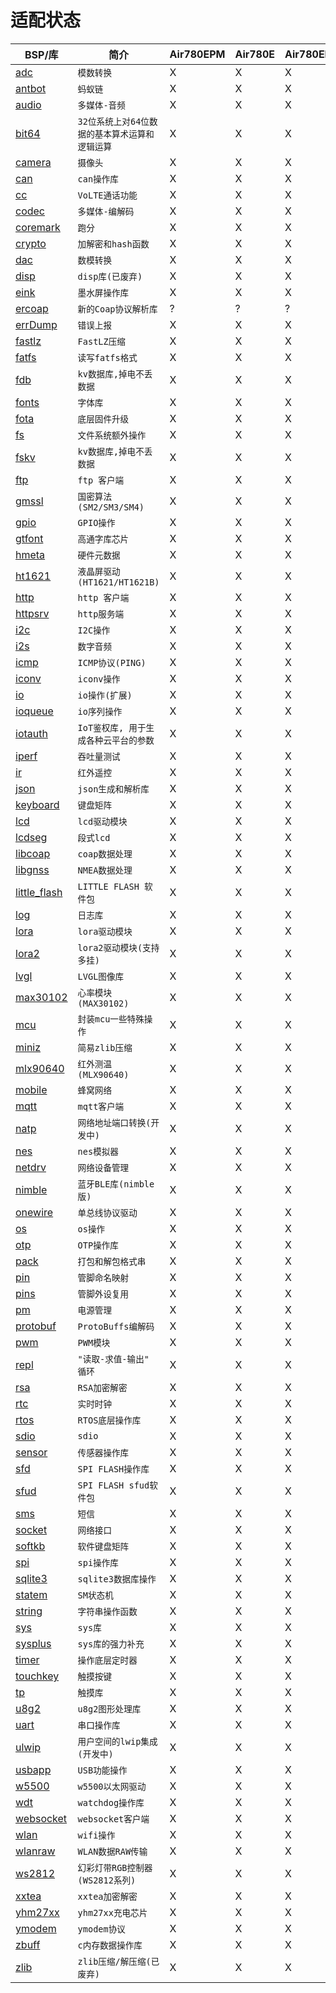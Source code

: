 # 适配状态

|BSP/库|简介|Air780EPM|Air780E|Air780EP|Air780EPS|Air201|
|---|---|---|---|---|---|---|
|[adc](adc.md)|`模数转换`|X|X|X|X|X|
|[antbot](antbot.md)|`蚂蚁链`|X|X|X|X|X|
|[audio](audio.md)|`多媒体-音频`|X|X|X|X|X|
|[bit64](bit64.md)|`32位系统上对64位数据的基本算术运算和逻辑运算`|X|X|X|X|X|
|[camera](camera.md)|`摄像头`|X|X|X|X|X|
|[can](can.md)|`can操作库`|X|X|X|X|X|
|[cc](cc.md)|`VoLTE通话功能`|X|X|X|X|X|
|[codec](codec.md)|`多媒体-编解码`|X|X|X|X|X|
|[coremark](coremark.md)|`跑分`|X|X|X|X|X|
|[crypto](crypto.md)|`加解密和hash函数`|X|X|X|X|X|
|[dac](dac.md)|`数模转换`|X|X|X|X|X|
|[disp](disp.md)|`disp库(已废弃)`|X|X|X|X|X|
|[eink](eink.md)|`墨水屏操作库`|X|X|X|X|X|
|[ercoap](ercoap.md)|`新的Coap协议解析库`|?|?|?|?|?|
|[errDump](errDump.md)|`错误上报`|X|X|X|X|X|
|[fastlz](fastlz.md)|`FastLZ压缩`|X|X|X|X|X|
|[fatfs](fatfs.md)|`读写fatfs格式`|X|X|X|X|X|
|[fdb](fdb.md)|`kv数据库,掉电不丢数据`|X|X|X|X|X|
|[fonts](fonts.md)|`字体库`|X|X|X|X|X|
|[fota](fota.md)|`底层固件升级`|X|X|X|X|X|
|[fs](fs.md)|`文件系统额外操作`|X|X|X|X|X|
|[fskv](fskv.md)|`kv数据库,掉电不丢数据`|X|X|X|X|X|
|[ftp](ftp.md)|`ftp 客户端`|X|X|X|X|X|
|[gmssl](gmssl.md)|`国密算法(SM2/SM3/SM4)`|X|X|X|X|X|
|[gpio](gpio.md)|`GPIO操作`|X|X|X|X|X|
|[gtfont](gtfont.md)|`高通字库芯片`|X|X|X|X|X|
|[hmeta](hmeta.md)|`硬件元数据`|X|X|X|X|X|
|[ht1621](ht1621.md)|`液晶屏驱动(HT1621/HT1621B)`|X|X|X|X|X|
|[http](http.md)|`http 客户端`|X|X|X|X|X|
|[httpsrv](httpsrv.md)|`http服务端`|X|X|X|X|X|
|[i2c](i2c.md)|`I2C操作`|X|X|X|X|X|
|[i2s](i2s.md)|`数字音频`|X|X|X|X|X|
|[icmp](icmp.md)|`ICMP协议(PING)`|X|X|X|X|X|
|[iconv](iconv.md)|`iconv操作`|X|X|X|X|X|
|[io](io.md)|`io操作(扩展)`|X|X|X|X|X|
|[ioqueue](ioqueue.md)|`io序列操作`|X|X|X|X|X|
|[iotauth](iotauth.md)|`IoT鉴权库, 用于生成各种云平台的参数`|X|X|X|X|X|
|[iperf](iperf.md)|`吞吐量测试`|X|X|X|X|X|
|[ir](ir.md)|`红外遥控`|X|X|X|X|X|
|[json](json.md)|`json生成和解析库`|X|X|X|X|X|
|[keyboard](keyboard.md)|`键盘矩阵`|X|X|X|X|X|
|[lcd](lcd.md)|`lcd驱动模块`|X|X|X|X|X|
|[lcdseg](lcdseg.md)|`段式lcd`|X|X|X|X|X|
|[libcoap](libcoap.md)|`coap数据处理`|X|X|X|X|X|
|[libgnss](libgnss.md)|`NMEA数据处理`|X|X|X|X|X|
|[little_flash](little_flash.md)|`LITTLE FLASH 软件包`|X|X|X|X|X|
|[log](log.md)|`日志库`|X|X|X|X|X|
|[lora](lora.md)|`lora驱动模块`|X|X|X|X|X|
|[lora2](lora2.md)|`lora2驱动模块(支持多挂)`|X|X|X|X|X|
|[lvgl](lvgl.md)|`LVGL图像库`|X|X|X|X|X|
|[max30102](max30102.md)|`心率模块(MAX30102)`|X|X|X|X|X|
|[mcu](mcu.md)|`封装mcu一些特殊操作`|X|X|X|X|X|
|[miniz](miniz.md)|`简易zlib压缩`|X|X|X|X|X|
|[mlx90640](mlx90640.md)|`红外测温(MLX90640)`|X|X|X|X|X|
|[mobile](mobile.md)|`蜂窝网络`|X|X|X|X|X|
|[mqtt](mqtt.md)|`mqtt客户端`|X|X|X|X|X|
|[natp](natp.md)|`网络地址端口转换(开发中)`|X|X|X|X|X|
|[nes](nes.md)|`nes模拟器`|X|X|X|X|X|
|[netdrv](netdrv.md)|`网络设备管理`|X|X|X|X|X|
|[nimble](nimble.md)|`蓝牙BLE库(nimble版)`|X|X|X|X|X|
|[onewire](onewire.md)|`单总线协议驱动`|X|X|X|X|X|
|[os](os.md)|`os操作`|X|X|X|X|X|
|[otp](otp.md)|`OTP操作库`|X|X|X|X|X|
|[pack](pack.md)|`打包和解包格式串`|X|X|X|X|X|
|[pin](pin.md)|`管脚命名映射`|X|X|X|X|X|
|[pins](pins.md)|`管脚外设复用`|X|X|X|X|X|
|[pm](pm.md)|`电源管理`|X|X|X|X|X|
|[protobuf](protobuf.md)|`ProtoBuffs编解码`|X|X|X|X|X|
|[pwm](pwm.md)|`PWM模块`|X|X|X|X|X|
|[repl](repl.md)|`"读取-求值-输出" 循环`|X|X|X|X|X|
|[rsa](rsa.md)|`RSA加密解密`|X|X|X|X|X|
|[rtc](rtc.md)|`实时时钟`|X|X|X|X|X|
|[rtos](rtos.md)|`RTOS底层操作库`|X|X|X|X|X|
|[sdio](sdio.md)|`sdio`|X|X|X|X|X|
|[sensor](sensor.md)|`传感器操作库`|X|X|X|X|X|
|[sfd](sfd.md)|`SPI FLASH操作库`|X|X|X|X|X|
|[sfud](sfud.md)|`SPI FLASH sfud软件包`|X|X|X|X|X|
|[sms](sms.md)|`短信`|X|X|X|X|X|
|[socket](socket.md)|`网络接口`|X|X|X|X|X|
|[softkb](softkb.md)|`软件键盘矩阵`|X|X|X|X|X|
|[spi](spi.md)|`spi操作库`|X|X|X|X|X|
|[sqlite3](sqlite3.md)|`sqlite3数据库操作`|X|X|X|X|X|
|[statem](statem.md)|`SM状态机`|X|X|X|X|X|
|[string](string.md)|`字符串操作函数`|X|X|X|X|X|
|[sys](sys.md)|`sys库`|X|X|X|X|X|
|[sysplus](sysplus.md)|`sys库的强力补充`|X|X|X|X|X|
|[timer](timer.md)|`操作底层定时器`|X|X|X|X|X|
|[touchkey](touchkey.md)|`触摸按键`|X|X|X|X|X|
|[tp](tp.md)|`触摸库`|X|X|X|X|X|
|[u8g2](u8g2.md)|`u8g2图形处理库`|X|X|X|X|X|
|[uart](uart.md)|`串口操作库`|X|X|X|X|X|
|[ulwip](ulwip.md)|`用户空间的lwip集成(开发中)`|X|X|X|X|X|
|[usbapp](usbapp.md)|`USB功能操作`|X|X|X|X|X|
|[w5500](w5500.md)|`w5500以太网驱动`|X|X|X|X|X|
|[wdt](wdt.md)|`watchdog操作库`|X|X|X|X|X|
|[websocket](websocket.md)|`websocket客户端`|X|X|X|X|X|
|[wlan](wlan.md)|`wifi操作`|X|X|X|X|X|
|[wlanraw](wlanraw.md)|`WLAN数据RAW传输`|X|X|X|X|X|
|[ws2812](ws2812.md)|`幻彩灯带RGB控制器(WS2812系列)`|X|X|X|X|X|
|[xxtea](xxtea.md)|`xxtea加密解密 `|X|X|X|X|X|
|[yhm27xx](yhm27xx.md)|`yhm27xx充电芯片`|X|X|X|X|X|
|[ymodem](ymodem.md)|`ymodem协议`|X|X|X|X|X|
|[zbuff](zbuff.md)|`c内存数据操作库`|X|X|X|X|X|
|[zlib](zlib.md)|`zlib压缩/解压缩(已废弃)`|X|X|X|X|X|
